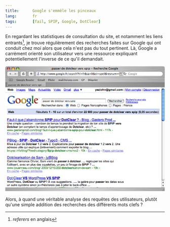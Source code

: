 ```yaml
---
title:      Google s'emmêle les pinceaux
lang:       fr
tags:       [fail, SPIP, Google, DotClear]
---
```


En regardant les statistiques de consultation du site, et notamment les liens entrants[^1], je trouve régulièrement des recherches faites sur Google qui ont conduit chez moi alors que cela n'est pas du tout pertinent. Là, Google a carrément orienté son utilisateur vers une ressource expliquant potentiellement l'inverse de ce qu'il demandait.


[^1]: *referers* en anglais

![](google-contresens-dotclear-spip.png "De dotClear vers SPIP, ou l'inverse ?")


Alors, à quand une véritable analyse des requêtes des utilisateurs, plutôt qu'une simple addition des recherches des différents mots clefs ?
